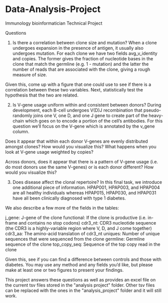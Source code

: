 # Data-Analysis-Project
Immunology bioinformatician Technical Project

Questions
1) Is there a correlation between clone size and mutation?
When a clone undergoes expansion in the presence of antigen, it usually also undergoes mutation.  For each clone we have two fields avg_v_identity and copies.  The former gives the fraction of nucleotide bases in the clone that match the germline (e.g. 1 - mutation) and the latter the number of reads that are associated with the clone, giving a rough measure of size.

Given this, come up with a figure that one could use to see if there is a correlation between these two variables.  Next, statistically test the hypothesis that the two are related.

2) Is V-gene usage uniform within and consistent between donors?
During development, each B-cell undergoes V(D)J recombination that pseudo-randomly joins one V, one D, and one J gene to create part of the heavy-chain which goes on to encode a portion of the cell’s antibodies.  For this question we’ll focus on the V-gene which is annotated by the v_gene column.

Does it appear that within each donor V-genes are evenly distributed amongst clones?  How would you visualize this?  What happens when you look at V-gene usage weighted by copies?

Across donors, does it appear that there is a pattern of V-gene usage (i.e. do most donors use the same V-genes) or is each donor different?  How would you visualize this?

3) Does disease affect the clonal repertoire?
In this final task, we introduce one additional piece of information.  HPAP001, HPAP003, and HPAP004 are all healthy individuals whereas HPAP015, HPAP030, and HPAP031 have all been clinically diagnosed with type 1 diabetes.

We also describe a few more of the fields in the tables:

j_gene: J-gene of the clone
functional: If the clone is productive (i.e. in-frame and contains no stop codons)
cdr3_nt: CDR3 nucleotide sequence (the CDR3 is a highly-variable region where V, D, and J come together) 
cdr3_aa: The amino-acid translation of cdr3_nt
uniques: Number of unique sequences that were sequenced from the clone
germline: Germline sequence of the clone
top_copy_seq: Sequence of the top copy read in the clone

Given this, see if you can find a difference between controls and those with diabetes.  You may use any method and any fields you’d like, but please make at least one or two figures to present your findings.


This project answers these questions as well as provides an excel file on the current tsv files stored in the "analysis project" folder. Other tsv files can be replaced with the ones in the "analysis_project" folder and it will still work.